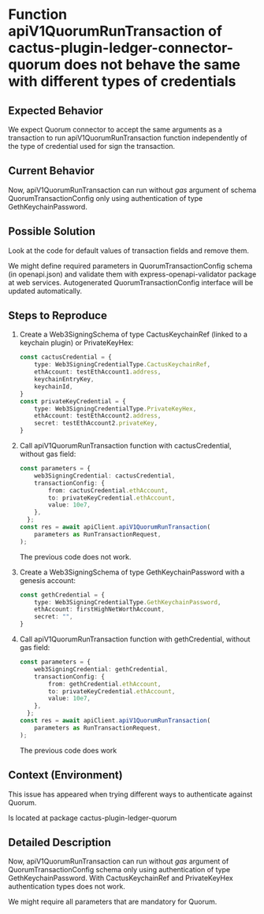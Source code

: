 # Function apiV1QuorumRunTransaction of cactus-plugin-ledger-connector-quorum does not behave the same with different types of credentials

## Expected Behavior
We expect Quorum connector to accept the same arguments as a transaction to run apiV1QuorumRunTransaction function independently of the type of credential used for sign the transaction. 

## Current Behavior
Now, apiV1QuorumRunTransaction can run without *gas* argument of schema QuorumTransactionConfig only using authentication of type GethKeychainPassword.

## Possible Solution
Look at the code for default values of transaction fields and remove them.

We might define required parameters in QuorumTransactionConfig schema (in openapi.json) and validate them with express-openapi-validator package at web services. Autogenerated QuorumTransactionConfig interface will be updated automatically.

## Steps to Reproduce

1. Create a Web3SigningSchema of type CactusKeychainRef (linked to a keychain plugin) or PrivateKeyHex:
   
    ```typescript
    const cactusCredential = {
        type: Web3SigningCredentialType.CactusKeychainRef,
        ethAccount: testEthAccount1.address,
        keychainEntryKey,
        keychainId,
    }
    const privateKeyCredential = {
        type: Web3SigningCredentialType.PrivateKeyHex,
        ethAccount: testEthAccount2.address,
        secret: testEthAccount2.privateKey,
    }
    ```
2. Call apiV1QuorumRunTransaction function with cactusCredential, without gas field:
        
    ```typescript
    const parameters = {
        web3SigningCredential: cactusCredential,
        transactionConfig: {
            from: cactusCredential.ethAccount,
            to: privateKeyCredential.ethAccount,
            value: 10e7,
        },
      };
    const res = await apiClient.apiV1QuorumRunTransaction(
        parameters as RunTransactionRequest,
    );
    ```
    The previous code does not work.
3. Create a Web3SigningSchema of type GethKeychainPassword with a genesis account:

    ```typescript
    const gethCredential = {
        type: Web3SigningCredentialType.GethKeychainPassword,
        ethAccount: firstHighNetWorthAccount,
        secret: "",
    }
    ```
4. Call apiV1QuorumRunTransaction function with gethCredential, without gas field:
        
    ```typescript
    const parameters = {
        web3SigningCredential: gethCredential,
        transactionConfig: {
            from: gethCredential.ethAccount,
            to: privateKeyCredential.ethAccount,
            value: 10e7,
        },
      };
    const res = await apiClient.apiV1QuorumRunTransaction(
        parameters as RunTransactionRequest,
    );
    ```
    The previous code does work


## Context (Environment)

This issue has appeared when trying different ways to authenticate against Quorum.

Is located at package cactus-plugin-ledger-quorum

## Detailed Description

Now, apiV1QuorumRunTransaction can run without *gas* argument of QuorumTransactionConfig schema only using authentication of type GethKeychainPassword. With CactusKeychainRef and PrivateKeyHex authentication types does not work.

We might require all parameters that are mandatory for Quorum.
